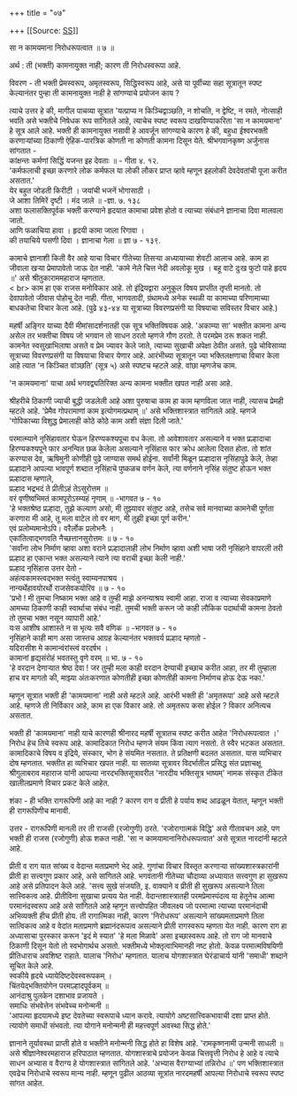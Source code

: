 +++
title = "०७"

+++
[[Source: [SS](https://satsangdhara.net/nbs/nbs-07.htm)]]

सा न कामयमाना निरोधरूपत्वात ॥ ७ ॥  
  
अर्थ : ती (भक्ती) कामनायुक्त नाही; कारण ती निरोधस्वरूपा आहे.  
  
विवरण - ती भक्ती प्रेमस्वरूप, अमृतस्वरूप, सिद्धिस्वरूप आहे, असे या पूर्वीच्या सहा सूत्रातून स्पष्ट केल्यानंतर पुन्हा ती कामनायुक्त नाही हे सांगण्याचे प्रयोजन काय ?  
  
त्याचे उत्तर हे की, मागील पाचव्या सूत्रात 'यत्प्राप्य न किञ्चिद्वाञ्छति, न शोचति, न द्वेष्टि, न रमते, नोत्साही भवति असे भक्तीचे निषेधक रूप सांगितले आहे, त्याचेच स्पष्ट स्वरूप दाखविण्याकरिता 'सा न कामयमाना' हे सूत्र आले आहे. भक्ती ही कामनायुक्त नसावी हे आवर्जून सांगण्याचे कारण हे की, बहुधा ईश्वरभक्ती करणार्‍यांच्या ठिकाणी ऐहिक-पारत्रिक कोणती ना कोणती कामना दिसून येते. श्रीभगवानकृष्ण अर्जुनास सांगतात -  
कांक्षन्तः कर्मणां सिद्धिं यजन्त इह देवताः ॥ - गीता ४. १२.  
'कर्मफलाची इच्छा करणारे लोक कर्मफल या लोकी लौकर प्राप्त व्हावे म्हणून इहलोकी देवदेवतांची पूजा करीत असतात.'  
येर बहुत जोडती किरीटी । जयांची भजनें भोगासाठी ।  
जे आशा तिमिरें दृष्टी । मंद जाले ॥ -ज्ञा. ७. १३८  
अशा फलासक्तिपूर्वक भक्ती करण्याने हृदयात कामाचा प्रवेश होतो व त्याच्या संबंधाने ज्ञानाचा दिवा मालवला जातो.  
आणि फळाचिया हावा । हृदयी कामा जाला रिगावा ।  
की तयाचिये घसणी दिवा । ज्ञानाचा गेला ॥ ज्ञा ७ - १३९.  
  
कामाचे ज्ञानाशी किती वैर आहे याचा विचार गीतेच्या तिसर्‍या अध्यायाच्या शेवटी आलाच आहे. काम हा जीवाला खर्‍या प्रेमापावेतो जाऊ देत नाही. 'कामे नेले चित्त नेदी अवलोकू मुख । बहू वाटे दुःख फुटो पाहे हृदय ॥' असे श्रीतुकाराममहाराज म्हणतात.  
< br> काम हा एक राजस मनोविकार आहे. तो इंद्रियद्वारा अनुकूल विषय प्राप्तीत तृप्ती मानतो. तो देवापावेतो जीवास पोहोचू देत नाही. गीता, भागवतादी, ग्रंथामध्ये अनेक स्थळी या कामाच्या परिणामाच्या बाधकतेचा विचार केला आहे. (पुढे ४३-४४ या सूत्राच्या विवरणप्रसंगी या विषयाचा सविस्तर विचार आहे.)  
  
महर्षी अङ्‍गिर याच्या दैवी मीमांसादर्शनातही एक सूत्र भक्तिविषयक आहे. 'अकाम्या सा' भक्तीत कामना अन्य असेल तर भक्तीचा विषय जो भगवान तो साधन ठरतो म्हणजे गौण ठरतो. ते परमप्रेम ठरू शकत नाही. कामनेत स्वसुखाभिलाषा असते व प्रेम ज्यावर केले जाते, त्याच्या सुखाची अपेक्षा ठेवीत असते. पुढे चोविसाव्या सूत्राच्या विवरणप्रसंगी या विषयाचा विचार येणार आहे. आरंभीच्या सूत्रातून ज्या भक्तिलक्षणाचा विचार केला आहे त्यात 'न किञ्चित वांञ्छति' (सूत्र ५) असे स्पष्टच म्हटले आहे. वांछा म्हणजेच काम.  
  
'न कामयमाना' याचा अर्थ भगवद्व्यतिरिक्त अन्य कामना भक्तीत खपत नाही असा आहे.  
  
श्रीहरीचे ठिकाणी ज्याची बुद्धी जडलेली आहे अशा पुरुषाचा काम हा काम म्हणविला जात नाही, त्यासच प्रेमही म्हटले आहे. 'प्रेमैव गोपरामाणां काम इत्योगमत्प्रथाम् ॥' असे भक्तिशास्त्रात सांगितले आहे. म्हणजे 'गोपिकाच्या विशुद्ध प्रेमालाही कोठे कोठे काम अशी संज्ञा दिली जाते.'  
  
परमात्म्याने नृसिंहावतार घेऊन हिरण्यकश्यपूचा वध केला. तो आवेशावतार असल्याने व भक्त प्रल्हादाचा हिरण्यकश्यपूने फार अनन्वित छळ केलेला असल्याने नृसिंहास फार क्रोध आलेला दिसत होता. तो शांत करण्यास देव, ऋषिमुनी कोणीही पुढे जाण्यास समर्थ होईना. सर्वांनी मिळून प्रल्हादास नृसिंहापुढे केले, तेव्हा प्रल्हादाने आपल्या भावपूर्ण शब्दात नृसिंहाचे पुष्कळच वर्णन केले, त्या वर्णनाने नृसिंह संतुष्ट होऊन भक्त प्रल्हादास म्हणाले,  
प्रल्हाद भद्रभदं ते प्रीतीऽहं तेऽसुरोत्तम ॥  
वरं वृणीष्वभिमतं कामपूरोऽस्म्यहं नृणाम् ॥ -भागवत ७ - १०  
'हे भक्तश्रेष्ठ प्रल्हादा, तुझे कल्याण असो, मी तुझ्यावर संतुष्ट आहे, तसेच सर्व मानवाच्या कामनेची पूर्णता करणारा मी आहे, तू मला वाटेल तो वर माग, मी तुझी इच्छा पूर्ण करीन.'  
एवं प्रलोम्यमानोऽपि। वरैर्लोक प्रलोभनैः ।  
एकांतित्वाद्‍भगवति नैच्छत्तानसुरोत्तमः ॥ ७ - १०  
'सर्वांना लोभ निर्माण व्हावा अशा वराने प्रल्हादालाही लोभ निर्माण व्हावा अशी भाषा जरी नृसिंहाने वापरली तरी प्रल्हाद हा एकान्त भक्त असल्याने त्याने त्या वराची इच्छा केली नाही.'  
प्रल्हाद नृसिंहास उत्तर देतो -  
अहंत्वकामस्त्वद्‌भक्त स्त्वंतु स्वाम्यनपाश्रय ।  
नान्यर्थेहावयोरर्थो राजसेवकयोरिव ॥ ७ - १०  
'प्रभो ! मी तुमचा निष्काम भक्त आहे व तुम्ही माझे अनन्याश्रय स्वामी आहा. राजा व त्याच्या सेवकाप्रमाणे आमच्या ठिकाणी काही स्वार्थाचा संबंध नाही. तुमची भक्ती करून जो काही लौकिक पदार्थाची कामना ठेवतो तो तुमचा भक्त नसून व्यापारी आहे.'  
यःस आशीष आशास्ते न स भृत्यः सवै वणिक ॥ -भागवत ७ - १०  
नृसिंहाने काही माग असा जास्तच आग्रह केल्यानंतर भक्तवर्य प्रल्हाद म्हणतो -  
यदिरासीश मे कामान्वंरांस्त्वं वरदर्षभ ।  
कामानां हृद्यसंरोहं भवतस्तु वृणे वरम् ॥ भा. ७ - १०  
'हे वरदान देणार्‍यात श्रेष्ठ देवा ! जर तुम्ही मला काही वरदान देण्याची इच्छाच करीत आहा, तर मी तुम्हाला हाच वर मागतो की, माझ्या अंतःकरणात कोणतीही इच्छा कोणतीही कामना निर्माणच होऊ देऊ नका.'  
  
म्हणून सूत्रात भक्ती ही 'कामयमाना' नाही असे म्हटले आहे. आरंभी भक्ती ही 'अमृतरूपा' आहे असे म्हटले आहे. म्हणजे ती निर्विकार आहे, काम हा एक विकार आहे. तो अमृतरूप कसा होईल ? विकार अनित्यच असतात.  
  
भक्ती ही 'कामयमाना' नाही याचे कारणही श्रीनारद महर्षी सूत्रातच स्पष्ट करीत आहेत 'निरोधरूपत्वात ।' निरोध हेच तिचे स्वरूप आहे. कामादिकात निरोध म्हणजे संयम किंवा त्याग नसतो. ते स्वैर भटकत असतात. कामादिकाचे विषय व इंद्रिये, संस्कार, भोग हे संयमित नसतात. ते प्रतिक्षणी बदलत असतात. यास व्यभिचार दोष म्हणतात. भक्तीत हा व्यभिचार खपत नाही. या सातव्या सूत्रावर विदर्भातील प्रसिद्ध संत प्रज्ञाचक्षू श्रीगुलाबराव महाराज यांनी आपल्या नारदभक्तिसूत्रावरील 'नारदीय भक्तिसूत्र भाष्यम्' नामक संस्कृत टीकेत खालीलप्रमाणे विचार प्रकट केले आहेत.  
  
शंका - ही भक्ति रागरूपिणी आहे का नाही ? कारण राग व प्रीती हे पर्याय शब्द आढळून येतात, म्हणून भक्ती ही रागरूपिणीच मानावी.  
  
उत्तर - रागरूपिणी मानली तर ती राजसी (रजोगुणी) ठरते. 'रजोरागात्मकं विद्धि' असे गीतावचन आहे, पण भक्ती ही राजस (रजोगुणी) होऊ शकत नाही. 'सा न कामयामानानिरोधरूपत्वात' असे सूत्रात नारदांनी म्हटले आहे.  
  
प्रीती व राग यात सांख्य व वेदान्त मताप्रमाणे भेद आहे. गुणांचा विचार विस्तृत करणार्‍या सांख्यशास्त्रकारांनी प्रीती हा सत्त्वगुण प्रकार आहे, असे सांगितले आहे. भगवंतानी गीतेच्या चौदाव्या अध्यायात सत्त्वगुण हा सुखरूप आहे असे प्रतिपादन केले आहे. 'सत्त्व सुखे संजयति, इ. वाक्याने व प्रीती ही सुखरूप असल्याने तिला सात्त्विकत्व आहे. प्रीतीविना सुखाचा प्रत्यय येत नाही. वेदान्तशास्त्रातही परमप्रेमास्पंदत्व या हेतूनेच आत्मा परमानंदस्वरूप आहे असे सांगितले आहे म्हणून सत्त्वोपहित जीवलक्ष्य जो परमात्मा त्याच्या परमानंदाची अभिव्यक्ती हीच प्रीती होय. ती रागात्मिका नाही, कारण 'निरोधरूप' असल्याने सांख्यमताप्रमाणे तिला सात्विकत्व आहे व वेदांत मताप्रमाणे ब्रह्मानंदरूपत्व असल्याने प्रीती रागस्वरूप म्हणता येत नाही. कारण राग हा अध्यासाचा पुरस्कार करून 'इदं मे स्यात' 'हे मला मिळावे' असा इच्छास्वरूप आहे. तो राग जो मानवाचे ठिकाणी दिसून येतो तो स्वभोगार्थच असतो. भक्तीमध्ये भोक्तृत्वाभिमानही नष्ट होतो. केवळ परमात्मविषयिणी प्रीतिधाराच अवशिष्ट राहाते. यालाच 'निरोध' म्हणतात. यालाच योगशास्त्रात घेरंडाचार्य यांनी 'समाधी' शब्दाने सूचित केले आहे.  
स्वकीये हृदये ध्यायेदिष्टदेवस्वरूपकम् ।  
चिंतयेद्‍भक्तियोगेन परमाल्हादपूर्वकम् ॥  
आनंदाश्रु पुलकेन दशाभाव प्रजायते ।  
समाधिः संभवेत्तेन संभवेच्च मनोन्मनी ॥  
'आपल्या हृदयामध्ये इष्ट देवतेच्या स्वरूपाचे ध्यान करावे. त्यायोगे अष्टसात्त्विकभावाची दशा प्राप्त होते. त्यायोगे समाधी संभवतो. त्या योगाने मनोन्मनी ही महत्त्वपूर्ण अवस्था सिद्ध होते.'  
  
ज्ञानाने तूर्यावस्था प्राप्ती होते व भक्तीने मनोन्मनी सिद्ध होते हा विशेष आहे. 'रामकृष्णनामी उन्मनी साधली ॥ असे श्रीज्ञानेश्वरमहाराज हरिपाठात म्हणतात. योगशास्त्राचे प्रयोजन केवळ चित्तवृत्ती निरोध हे आहे व त्याचे साधन अभ्यास व वैराग्य हे योगशास्त्रात सांगितले आहे. 'अभ्यास वैराग्याभ्यां तन्निरोध ॥' पण भक्तिशास्त्रात एवढेच निरोधाचे स्वरूप मान्य नाही. म्हणून पुढील आठव्या सूत्रांत नारदमहर्षी आपल्या निरोधाचे स्वरूप स्पष्ट सांगत आहेत.  

